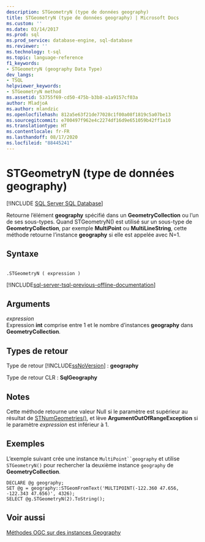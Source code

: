 ```yaml
---
description: STGeometryN (type de données geography)
title: STGeometryN (type de données geography) | Microsoft Docs
ms.custom: ''
ms.date: 03/14/2017
ms.prod: sql
ms.prod_service: database-engine, sql-database
ms.reviewer: ''
ms.technology: t-sql
ms.topic: language-reference
f1_keywords:
- STGeometryN (geography Data Type)
dev_langs:
- TSQL
helpviewer_keywords:
- STGeometryN method
ms.assetid: 53755f69-cd50-475b-b3b8-a1a9157cf03a
author: MladjoA
ms.author: mlandzic
ms.openlocfilehash: 812a5e63f21de77028c1f00a08f1819c5a07be13
ms.sourcegitcommit: e700497f962e4c2274df16d9e651059b42ff1a10
ms.translationtype: HT
ms.contentlocale: fr-FR
ms.lasthandoff: 08/17/2020
ms.locfileid: "88445241"
---
```

# <a name="stgeometryn-geography-data-type"></a>STGeometryN (type de données geography)
[!INCLUDE [SQL Server SQL Database](../../includes/applies-to-version/sql-asdb.md)]

  Retourne l’élément **geography** spécifié dans un **GeometryCollection** ou l’un de ses sous-types. Quand STGeometryN() est utilisé sur un sous-type de **GeometryCollection**, par exemple **MultiPoint** ou **MultiLineString**, cette méthode retourne l’instance **geography** si elle est appelée avec N=1.  
  
## <a name="syntax"></a>Syntaxe  
  
```  
  
.STGeometryN ( expression )  
```  
  
[!INCLUDE[sql-server-tsql-previous-offline-documentation](../../includes/sql-server-tsql-previous-offline-documentation.md)]

## <a name="arguments"></a>Arguments
 *expression*  
 Expression **int** comprise entre 1 et le nombre d’instances **geography** dans **GeometryCollection**.  
  
## <a name="return-types"></a>Types de retour  
 Type de retour [!INCLUDE[ssNoVersion](../../includes/ssnoversion-md.md)] : **geography**  
  
 Type de retour CLR : **SqlGeography**  
  
## <a name="remarks"></a>Notes  
 Cette méthode retourne une valeur Null si le paramètre est supérieur au résultat de [STNumGeometries()](../../t-sql/spatial-geography/stnumgeometries-geography-data-type.md), et lève **ArgumentOutOfRangeException** si le paramètre *expression* est inférieur à 1.  
  
## <a name="examples"></a>Exemples  
 L’exemple suivant crée une instance `MultiPoint``geography` et utilise `STGeometryN()` pour rechercher la deuxième instance `geography` de **GeometryCollection**.  
  
```  
DECLARE @g geography;  
SET @g = geography::STGeomFromText('MULTIPOINT(-122.360 47.656, -122.343 47.656)', 4326);  
SELECT @g.STGeometryN(2).ToString();  
```  
  
## <a name="see-also"></a>Voir aussi  
 [Méthodes OGC sur des instances Geography](../../t-sql/spatial-geography/ogc-methods-on-geography-instances.md)  
  
  
